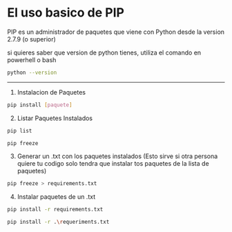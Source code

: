 # El uso basico de PIP 

PIP es un administrador de paquetes que viene con Python desde la version 2.7.9 (o superior)

si quieres saber que version de python tienes, utiliza el comando en powerhell o bash

```sh
python --version
```

****

1. Instalacion de Paquetes

```sh
pip install [paquete]
```

2. Listar Paquetes Instalados
```sh
pip list
```
```sh
pip freeze
```

3. Generar un .txt con los paquetes instalados 
(Esto sirve si otra persona quiere tu codigo solo tendra que instalar tos paquetes de la lista de paquetes)
```sh
pip freeze > requirements.txt
```

4. Instalar paquetes de un .txt
```sh
pip install -r requirements.txt
```
```sh
pip install -r .\requeriments.txt
```